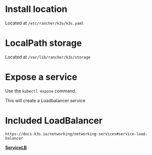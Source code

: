 # Install location
Located at `/etc/rancher/k3s/k3s.yaml`

# LocalPath storage
Located at `/var/lib/rancher/k3s/storage`

# Expose a service
Use the `kubectl expose` command.

This will create a Loadbalancer service

# Included LoadBalancer
`https://docs.k3s.io/networking/networking-services#service-load-balancer`

**[ServiceLB](https://github.com/k3s-io/klipper-lb)**